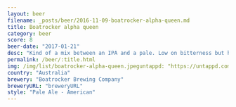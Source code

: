 ```yaml
---
layout: beer
filename: _posts/beer/2016-11-09-boatrocker-alpha-queen.md
title: Boatrocker alpha queen
category: beer
score: 8
beer-date: "2017-01-21"
desc: "Kind of a mix between an IPA and a pale. Low on bitterness but high on hops. Great as a session beer"
permalink: /beer/:title.html
img: /img/list/boatrocker-alpha-queen.jpeguntappd: "https://untappd.com/b/boatrocker-brewing-company-alpha-queen/11290"
country: "Australia"
brewery: "Boatrocker Brewing Company"
breweryURL: "breweryURL"
style: "Pale Ale - American"
---
```

